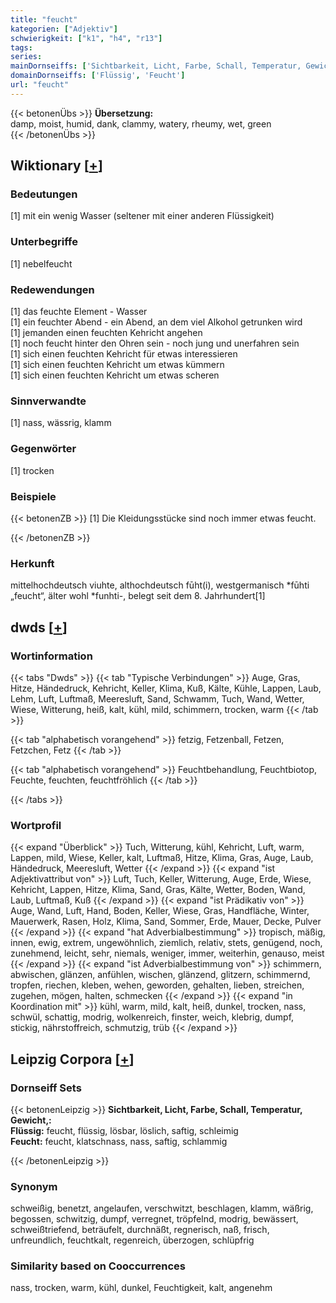 ```yaml
---
title: "feucht"
kategorien: ["Adjektiv"]
schwierigkeit: ["k1", "h4", "r13"]
tags:
series:
mainDornseiffs: ['Sichtbarkeit, Licht, Farbe, Schall, Temperatur, Gewicht,']
domainDornseiffs: ['Flüssig', 'Feucht']
url: "feucht"
---
```


{{< betonenÜbs >}}
**Übersetzung:**  
damp, moist, humid, dank, clammy, watery, rheumy, wet, green  
{{< /betonenÜbs >}}

## Wiktionary [[+](https://de.wiktionary.org/wiki/feucht)]

### Bedeutungen
[1] mit ein wenig Wasser (seltener mit einer anderen Flüssigkeit)  

### Unterbegriffe
[1] nebelfeucht  

### Redewendungen
[1] das feuchte Element - Wasser  
[1] ein feuchter Abend - ein Abend, an dem viel Alkohol getrunken wird  
[1] jemanden einen feuchten Kehricht angehen  
[1] noch feucht hinter den Ohren sein - noch jung und unerfahren sein  
[1] sich einen feuchten Kehricht für etwas interessieren  
[1] sich einen feuchten Kehricht um etwas kümmern  
[1] sich einen feuchten Kehricht um etwas scheren  

### Sinnverwandte
[1] nass, wässrig, klamm  

### Gegenwörter
[1] trocken  

### Beispiele
{{< betonenZB >}}
[1] Die Kleidungsstücke sind noch immer etwas feucht.  

{{< /betonenZB >}}
### Herkunft
mittelhochdeutsch viuhte, althochdeutsch fūht(i), westgermanisch *fūhti „feucht“, älter wohl *funhti-, belegt seit dem 8. Jahrhundert[1]  



## dwds [[+](https://www.dwds.de/wb/feucht)]

### Wortinformation
{{< tabs "Dwds" >}}
{{< tab "Typische Verbindungen" >}}
Auge, Gras, Hitze, Händedruck, Kehricht, Keller, Klima, Kuß, Kälte, Kühle, Lappen, Laub, Lehm, Luft, Luftmaß, Meeresluft, Sand, Schwamm, Tuch, Wand, Wetter, Wiese, Witterung, heiß, kalt, kühl, mild, schimmern, trocken, warm
{{< /tab >}}

{{< tab "alphabetisch vorangehend" >}}
fetzig, Fetzenball, Fetzen, Fetzchen, Fetz
{{< /tab >}}

{{< tab "alphabetisch vorangehend" >}}
Feuchtbehandlung, Feuchtbiotop, Feuchte, feuchten, feuchtfröhlich
{{< /tab >}}

{{< /tabs >}}

### Wortprofil
{{< expand "Überblick" >}} Tuch, Witterung, kühl, Kehricht, Luft, warm, Lappen, mild, Wiese, Keller, kalt, Luftmaß, Hitze, Klima, Gras, Auge, Laub, Händedruck, Meeresluft, Wetter {{< /expand >}}
{{< expand "ist Adjektivattribut von" >}} Luft, Tuch, Keller, Witterung, Auge, Erde, Wiese, Kehricht, Lappen, Hitze, Klima, Sand, Gras, Kälte, Wetter, Boden, Wand, Laub, Luftmaß, Kuß {{< /expand >}}
{{< expand "ist Prädikativ von" >}} Auge, Wand, Luft, Hand, Boden, Keller, Wiese, Gras, Handfläche, Winter, Mauerwerk, Rasen, Holz, Klima, Sand, Sommer, Erde, Mauer, Decke, Pulver {{< /expand >}}
{{< expand "hat Adverbialbestimmung" >}} tropisch, mäßig, innen, ewig, extrem, ungewöhnlich, ziemlich, relativ, stets, genügend, noch, zunehmend, leicht, sehr, niemals, weniger, immer, weiterhin, genauso, meist {{< /expand >}}
{{< expand "ist Adverbialbestimmung von" >}} schimmern, abwischen, glänzen, anfühlen, wischen, glänzend, glitzern, schimmernd, tropfen, riechen, kleben, wehen, geworden, gehalten, lieben, streichen, zugehen, mögen, halten, schmecken {{< /expand >}}
{{< expand "in Koordination mit" >}} kühl, warm, mild, kalt, heiß, dunkel, trocken, nass, schwül, schattig, modrig, wolkenreich, finster, weich, klebrig, dumpf, stickig, nährstoffreich, schmutzig, trüb {{< /expand >}}

## Leipzig Corpora [[+](https://corpora.uni-leipzig.de/en/res?word=feucht&corpusId=deu_newscrawl-public_2018)]

### Dornseiff Sets
{{< betonenLeipzig >}}
**Sichtbarkeit, Licht, Farbe, Schall, Temperatur, Gewicht,:**  
**Flüssig:** feucht, flüssig, lösbar, löslich, saftig, schleimig  
**Feucht:** feucht, klatschnass, nass, saftig, schlammig  

{{< /betonenLeipzig >}}

### Synonym
schweißig, benetzt, angelaufen, verschwitzt, beschlagen, klamm, wäßrig, begossen, schwitzig, dumpf, verregnet, tröpfelnd, modrig, bewässert, schweißtriefend, beträufelt, durchnäßt, regnerisch, naß, frisch, unfreundlich, feuchtkalt, regenreich, überzogen, schlüpfrig


### Similarity based on Cooccurrences
nass, trocken, warm, kühl, dunkel, Feuchtigkeit, kalt, angenehm

